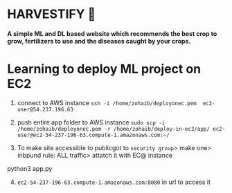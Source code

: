 # HARVESTIFY 🌿

#### A simple ML and DL based website which recommends the best crop to grow, fertilizers to use and the diseases caught by your crops.

# Learning to deploy ML project on EC2

1. connect to AWS instance
   `ssh -i /home/zohaib/deployonec.pem  ec2-user@54.237.196.63`
2. push entire app folder to AWS instance
   `sudo scp -i /home/zohaib/deployonec.pem -r /home/zohaib/deploy-in-ec2/app/ ec2-user@ec2-54-237-196-63.compute-1.amazonaws.com:~/`

3. To make site accessible to publicgot to `security group`> make one> inbpund rule: ALL traffic> attatch it with EC@ instance

python3 app.py

4. `ec2-54-237-196-63.compute-1.amazonaws.com:8080` in url to access it
